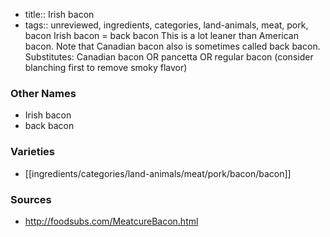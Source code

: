 - title:: Irish bacon
- tags:: unreviewed, ingredients, categories, land-animals, meat, pork, bacon
Irish bacon = back bacon This is a lot leaner than American bacon. Note that Canadian bacon also is sometimes called back bacon. Substitutes: Canadian bacon OR pancetta OR regular bacon (consider blanching first to remove smoky flavor)

### Other Names

* Irish bacon
* back bacon

### Varieties

* [[ingredients/categories/land-animals/meat/pork/bacon/bacon]]

### Sources
* http://foodsubs.com/MeatcureBacon.html

